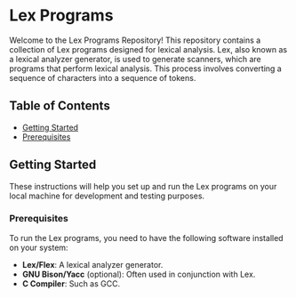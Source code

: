 # Lex Programs

Welcome to the Lex Programs Repository! This repository contains a collection of Lex programs designed for lexical analysis. Lex, also known as a lexical analyzer generator, is used to generate scanners, which are programs that perform lexical analysis. This process involves converting a sequence of characters into a sequence of tokens.

## Table of Contents

- [Getting Started](#getting-started)
- [Prerequisites](#prerequisites)

## Getting Started

These instructions will help you set up and run the Lex programs on your local machine for development and testing purposes.

### Prerequisites

To run the Lex programs, you need to have the following software installed on your system:

- **Lex/Flex**: A lexical analyzer generator.
- **GNU Bison/Yacc** (optional): Often used in conjunction with Lex.
- **C Compiler**: Such as GCC.
